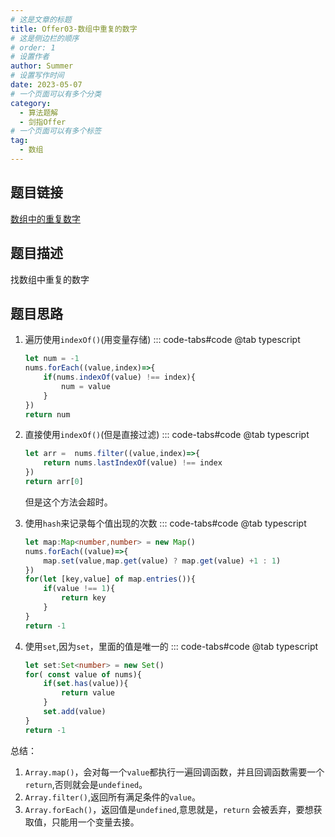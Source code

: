 ```yaml
---
# 这是文章的标题
title: Offer03-数组中重复的数字
# 这是侧边栏的顺序
# order: 1
# 设置作者
author: Summer
# 设置写作时间
date: 2023-05-07
# 一个页面可以有多个分类
category:
  - 算法题解
  - 剑指Offer
# 一个页面可以有多个标签
tag:
  - 数组
---
```


## 题目链接
[数组中的重复数字](https://leetcode.cn/problems/shu-zu-zhong-zhong-fu-de-shu-zi-lcof/)

## 题目描述
找数组中重复的数字

## 题目思路

1. 遍历使用`indexOf()`(用变量存储)
    ::: code-tabs#code
    @tab typescript

    ```typescript
    let num = -1
    nums.forEach((value,index)=>{
        if(nums.indexOf(value) !== index){
            num = value
        }
    })
    return num
    ```

2. 直接使用`indexOf()`(但是直接过滤)
    ::: code-tabs#code
    @tab typescript
    ```typescript
    let arr =  nums.filter((value,index)=>{
        return nums.lastIndexOf(value) !== index
    })
    return arr[0]
    ```

    但是这个方法会超时。

3. 使用`hash`来记录每个值出现的次数
    ::: code-tabs#code
    @tab typescript

    ```typescript
    let map:Map<number,number> = new Map()
    nums.forEach((value)=>{
        map.set(value,map.get(value) ? map.get(value) +1 : 1)
    })
    for(let [key,value] of map.entries()){
        if(value !== 1){
            return key
        }
    }
    return -1
    ```

4. 使用`set`,因为`set`，里面的值是唯一的
    ::: code-tabs#code
    @tab typescript

    ```typescript
    let set:Set<number> = new Set()
    for( const value of nums){
        if(set.has(value)){
            return value
        }
        set.add(value)
    }
    return -1
    ```

总结：
1. `Array.map()`，会对每一个`value`都执行一遍回调函数，并且回调函数需要一个`return`,否则就会是`undefined`。
2. `Array.filter()`,返回所有满足条件的`value`。
3. `Array.forEach()`，返回值是`undefined`,意思就是，`return` 会被丢弃，要想获取值，只能用一个变量去接。